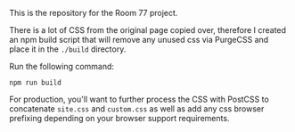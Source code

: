 This is the repository for the Room 77 project.

There is a lot of CSS from the original page copied over, therefore I created an npm build script that will remove any unused css via PurgeCSS and place it in the `./build` directory.

Run the following command:

```
npm run build
```

For production, you'll want to further process the CSS with PostCSS to concatenate `site.css` and `custom.css` as well as add any css browser prefixing depending on your browser support requirements.
